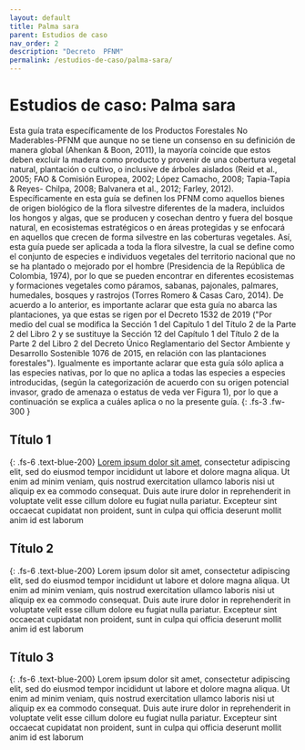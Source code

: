 ```yaml
---
layout: default
title: Palma sara
parent: Estudios de caso
nav_order: 2
description: "Decreto  PFNM"
permalink: /estudios-de-caso/palma-sara/
---
```

# Estudios de caso: Palma sara
Esta guía trata específicamente de los Productos Forestales No Maderables-PFNM que
aunque no se tiene un consenso en su definición de manera global (Ahenkan & Boon, 2011),
la mayoría coincide que estos deben excluir la madera como producto y provenir de una
cobertura vegetal natural, plantación o cultivo, o inclusive de árboles aislados (Reid et al.,
2005; FAO & Comisión Europea, 2002; López Camacho, 2008; Tapia-Tapia & Reyes-
Chilpa, 2008; Balvanera et al., 2012; Farley, 2012). Específicamente en esta guía se definen
los PFNM como aquellos bienes de origen biológico de la flora silvestre diferentes de la
madera, incluidos los hongos y algas, que se producen y cosechan dentro y fuera del
bosque natural, en ecosistemas estratégicos o en áreas protegidas y se enfocará en
aquellos que crecen de forma silvestre en las coberturas vegetales. Así, esta guía puede
ser aplicada a toda la flora silvestre, la cual se define como el conjunto de especies e
individuos vegetales del territorio nacional que no se ha plantado o mejorado por el hombre
(Presidencia de la República de Colombia, 1974), por lo que se pueden encontrar en
diferentes ecosistemas y formaciones vegetales como páramos, sabanas, pajonales,
palmares, humedales, bosques y rastrojos (Torres Romero & Casas Caro, 2014). De
acuerdo a lo anterior, es importante aclarar que esta guía no abarca las plantaciones, ya
que estas se rigen por el Decreto 1532 de 2019 ("Por medio del cual se modifica la Sección
1 del Capítulo 1 del Título 2 de la Parte 2 del Libro 2 y se sustituye la Sección 12 del Capítulo
1 del Título 2 de la Parte 2 del Libro 2 del Decreto Único Reglamentario del Sector Ambiente
y Desarrollo Sostenible 1076 de 2015, en relación con las plantaciones forestales").
Igualmente es importante aclarar que esta guía sólo aplica a las especies nativas, por lo
que no aplica a todas las especies a especies introducidas, (según la categorización de
acuerdo con su origen potencial invasor, grado de amenaza o estatus de veda ver Figura
1), por lo que a continuación se explica a cuáles aplica o no la presente guía.
{: .fs-3 .fw-300 }


## Título 1
{: .fs-6 .text-blue-200}
[Lorem ipsum dolor sit amet](https://es.wikipedia.org/wiki/Productos_forestales_no_maderables), consectetur adipiscing elit, sed do eiusmod tempor incididunt ut labore et dolore magna aliqua. Ut enim ad minim veniam, quis nostrud exercitation ullamco laboris nisi ut aliquip ex ea commodo consequat. Duis aute irure dolor in reprehenderit in voluptate velit esse cillum dolore eu fugiat nulla pariatur. Excepteur sint occaecat cupidatat non proident, sunt in culpa qui officia deserunt mollit anim id est laborum

## Título 2
{: .fs-6 .text-blue-200}
Lorem ipsum dolor sit amet, consectetur adipiscing elit, sed do eiusmod tempor incididunt ut labore et dolore magna aliqua. Ut enim ad minim veniam, quis nostrud exercitation ullamco laboris nisi ut aliquip ex ea commodo consequat. Duis aute irure dolor in reprehenderit in voluptate velit esse cillum dolore eu fugiat nulla pariatur. Excepteur sint occaecat cupidatat non proident, sunt in culpa qui officia deserunt mollit anim id est laborum

## Título 3
{: .fs-6 .text-blue-200}
Lorem ipsum dolor sit amet, consectetur adipiscing elit, sed do eiusmod tempor incididunt ut labore et dolore magna aliqua. Ut enim ad minim veniam, quis nostrud exercitation ullamco laboris nisi ut aliquip ex ea commodo consequat. Duis aute irure dolor in reprehenderit in voluptate velit esse cillum dolore eu fugiat nulla pariatur. Excepteur sint occaecat cupidatat non proident, sunt in culpa qui officia deserunt mollit anim id est laborum
